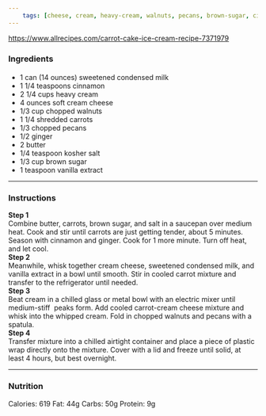 ```yaml
---
	tags: [cheese, cream, heavy-cream, walnuts, pecans, brown-sugar, cinnamon, salt, sweetened-condensed-milk, vanilla-extract, butter, ginger, shredded-carrots]
---
```


https://www.allrecipes.com/carrot-cake-ice-cream-recipe-7371979

### Ingredients

####   
* 1 can (14 ounces) sweetened condensed milk
* 1 1/4 teaspoons cinnamon
* 2 1/4 cups heavy cream
* 4 ounces soft cream cheese
* 1/3 cup chopped walnuts
* 1 1/4  shredded carrots
* 1/3  chopped pecans
* 1/2  ginger
* 2  butter
* 1/4 teaspoon kosher salt
* 1/3 cup brown sugar
* 1 teaspoon vanilla extract

---

### Instructions

**Step 1**  
Combine butter, carrots, brown sugar, and salt in a saucepan over medium heat. Cook and stir until carrots are just getting tender, about 5 minutes. Season with cinnamon and ginger. Cook for 1 more minute. Turn off heat, and let cool.  
**Step 2**  
Meanwhile, whisk together cream cheese, sweetened condensed milk, and vanilla extract in a bowl until smooth. Stir in cooled carrot mixture and transfer to the refrigerator until needed.  
**Step 3**  
Beat cream in a chilled glass or metal bowl with an electric mixer until medium-stiff  peaks form. Add cooled carrot-cream cheese mixture and whisk into the whipped cream. Fold in chopped walnuts and pecans with a spatula.  
**Step 4**  
Transfer mixture into a chilled airtight container and place a piece of plastic wrap directly onto the mixture. Cover with a lid and freeze until solid, at least 4 hours, but best overnight.  

---

### Nutrition

Calories: 619  Fat: 44g  Carbs: 50g  Protein: 9g  
